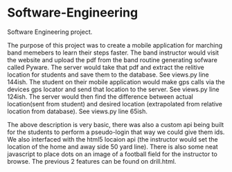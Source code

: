 Software-Engineering
====================

Software Engineering project. 

The purpose of this project was to create a mobile application for marching band memebers to learn their steps faster.
The band instructor would visit the website and upload the pdf from the band routine generating sofware called Pyware.
The server would take that pdf and extract the relitive location for students and save them to the database. See views.py line 144ish.
The student on their mobile application would make gps calls via the devices gps locator and send that location to the server. See views.py line 124ish.
The server would then find the difference between actual location(sent from student) and desired location
(extrapolated from relative location from database). See views.py line 65ish.

The above description is very basic, there was also a custom api being built for the students to perform a pseudo-login that way we could give them ids. 
We also interfaced with the html5 locaion api (the instructor would set the location of the home and away side 50 yard line).
There is also some neat javascript to place dots on an image of a football field for the instructor to browse. The previous 2 features can be found on drill.html. 


